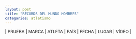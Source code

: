 ```yaml
---
layout: post
title: "RÉCORDS DEL MUNDO HOMBRES"
categories: atletismo
---
```


| PRUEBA | MARCA | ATLETA | PAÍS | FECHA | LUGAR | VÍDEO |
